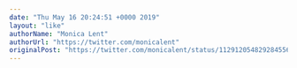 ```yaml
---
date: "Thu May 16 20:24:51 +0000 2019"
layout: "like"
authorName: "Monica Lent"
authorUrl: "https://twitter.com/monicalent"
originalPost: "https://twitter.com/monicalent/status/1129120548292845568"
---
```

